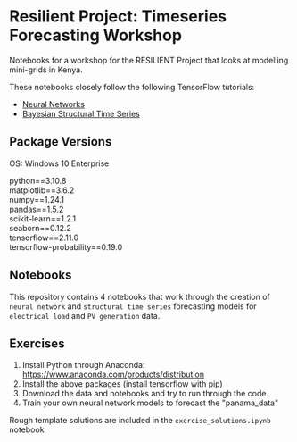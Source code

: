 # Resilient Project: Timeseries Forecasting Workshop
Notebooks for a workshop for the RESILIENT Project that looks at modelling mini-grids in Kenya.

These notebooks closely follow the following TensorFlow tutorials:

- [Neural Networks](https://github.com/tensorflow/docs/blob/e891a2474f6c40e9732478deaf355644d55baf7f/site/en/tutorials/structured_data/time_series.ipynb)
- [Bayesian Structural Time Series](https://github.com/tensorflow/probability/blob/6291ecc523bb47c72218e4559e257f82fcdc7152/tensorflow_probability/examples/jupyter_notebooks/Structural_Time_Series_Modeling_Case_Studies_Atmospheric_CO2_and_Electricity_Demand.ipynb) 


## Package Versions
OS: Windows 10 Enterprise

python==3.10.8  
matplotlib==3.6.2  
numpy==1.24.1  
pandas==1.5.2  
scikit-learn==1.2.1  
seaborn==0.12.2  
tensorflow==2.11.0  
tensorflow-probability==0.19.0  

## Notebooks
This repository contains 4 notebooks that work through the creation of `neural network` and `structural time series` forecasting models for `electrical load` and `PV generation` data.

## Exercises
1. Install Python through Anaconda: https://www.anaconda.com/products/distribution
2. Install the above packages (install tensorflow with pip)
3. Download the data and notebooks and try to run through the code.
4. Train your own neural network models to forecast the "panama_data"

Rough template solutions are included in the `exercise_solutions.ipynb` notebook
